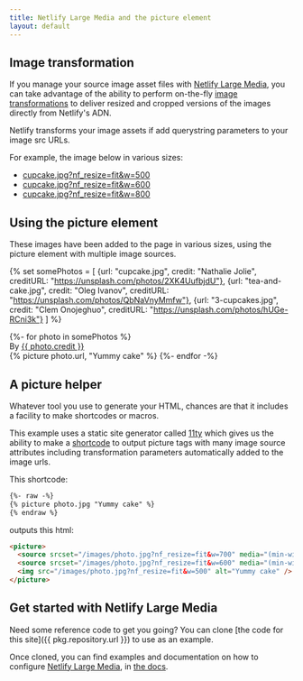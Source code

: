 ```yaml
---
title: Netlify Large Media and the picture element
layout: default
---
```



## Image transformation

If you manage your source image asset files with [Netlify Large Media](https://www.netlify.com/features/large-media/), you can take advantage of the ability to perform on-the-fly [image transformations](https://www.netlify.com/docs/image-transformation/) to deliver resized and cropped versions of the images directly from Netlify's ADN.

Netlify transforms your image assets if add querystring parameters to your image src URLs.

For example, the image below in various sizes:

- [cupcake.jpg?nf_resize=fit&w=500](/images/cupcake.jpg?nf_resize=fit&w=500)
- [cupcake.jpg?nf_resize=fit&w=600](/images/cupcake.jpg?nf_resize=fit&w=600)
- [cupcake.jpg?nf_resize=fit&w=800](/images/cupcake.jpg?nf_resize=fit&w=800)


## Using the picture element

These images have been added to the page in various sizes, using the picture element with multiple image sources.

{% set somePhotos = [
  {url: "cupcake.jpg", credit: "Nathalie Jolie", creditURL: "https://unsplash.com/photos/2XK4UufbjdU"},
  {url: "tea-and-cake.jpg", credit: "Oleg Ivanov", creditURL: "https://unsplash.com/photos/QbNaVnyMmfw"},
  {url: "3-cupcakes.jpg", credit: "Clem Onojeghuo", creditURL: "https://unsplash.com/photos/hUGe-RCni3k"}
] %}

<section class="post-teaser">
{%- for photo in somePhotos %}
  <div class="credit">By <a href="{{ photo.creditURL }}" target="_BLANK" rel="noopener"> {{ photo.credit }}</a></div>
  {% picture photo.url, "Yummy cake" %}
{%- endfor -%}
</section >


## A picture helper

Whatever tool you use to generate your HTML, chances are that it includes a facility to make shortcodes or macros.

This example uses a static site generator called [11ty](https://www.11ty.io) which gives us the ability to make a [shortcode](https://www.11ty.io/docs/shortcodes/) to output picture tags with many image source attributes including  transformation parameters automatically added to the image urls.

This shortcode:

```html
{%- raw -%}
{% picture photo.jpg "Yummy cake" %}
{% endraw %}
```

outputs this html:

```html
<picture>
  <source srcset="/images/photo.jpg?nf_resize=fit&w=700" media="(min-width: 1200px)">
  <source srcset="/images/photo.jpg?nf_resize=fit&w=600" media="(min-width: 740px)">
  <img src="/images/photo.jpg?nf_resize=fit&w=500" alt="Yummy cake" />
</picture>
```


## Get started with Netlify Large Media

Need some reference code to get you going? You can clone [the code for this site]({{ pkg.repository.url }}) to use as an example.

Once cloned, you can find examples and documentation on how to configure [Netlify Large Media](https://www.netlify.com/features/large-media/), in [the docs](https://www.netlify.com/docs/large-media/).

